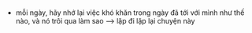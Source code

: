 

#
- mỗi ngày, hãy nhớ lại việc khó khăn trong ngày đã tới với mình như thế nào, và nó trôi qua làm sao --> lặp đi lặp lại chuyện này

